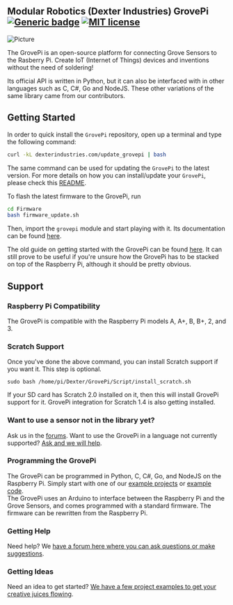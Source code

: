 
## **Modular Robotics (Dexter Industries) GrovePi** [![Generic badge](https://img.shields.io/badge/Docs-available-electric.svg)](https://dexterind.github.io/GrovePi) [![MIT license](https://img.shields.io/badge/License-MIT-blue.svg)](LICENSE)

<!-- Remember to add https://mit-license.org/ of our own -->

![Picture](GrovePi_Plus_By_Dexter_Industries_For_the_Raspberry_Pi.JPG)

The GrovePi is an open-source platform for connecting Grove Sensors to the Rasberry Pi. Create IoT (Internet of Things) devices and inventions without the need of soldering! 

Its official API is written in Python, but it can also be interfaced with in other languages such as C, C#, Go and NodeJS. These other variations of the same library came from our contributors.

## Getting Started

In order to quick install the `GrovePi` repository, open up a terminal and type the following command:
```bash
curl -kL dexterindustries.com/update_grovepi | bash
```
The same command can be used for updating the `GrovePi` to the latest version. For more details on how you can install/update your `GrovePi`, please check this [README](Script/README.md).

To flash the latest firmware to the GrovePi, run
```bash
cd Firmware
bash firmware_update.sh
```

Then, import the `grovepi` module and start playing with it. Its documentation can be found [here](https://dexterind.github.io/GrovePi).

The old guide on getting started with the GrovePi can be found [here](http://www.dexterindustries.com/GrovePi/get-started-with-the-grovepi/). It can still prove to be useful if you're unsure how the GrovePi has to be stacked on top of the Raspberry Pi, although it should be pretty obvious.

## Support

### Raspberry Pi Compatibility
The GrovePi is compatible with the Raspberry Pi models A, A+, B, B+, 2, and 3.

### Scratch Support
Once you've done the above command, you can install Scratch support if you want it. This step is optional.
```
sudo bash /home/pi/Dexter/GrovePi/Script/install_scratch.sh
```

If your SD card has Scratch 2.0 installed on it, then this will install GrovePi support for it.
GrovePi integration for Scratch 1.4 is also getting installed.

### Want to use a sensor not in the library yet?  
Ask us in the [forums](http://forum.dexterindustries.com/c/grovepi).  Want to use the GrovePi in a language not currently supported? [Ask and we will help](http://forum.dexterindustries.com/c/grovepi).

### Programming the GrovePi
The GrovePi can be programmed in Python, C, C#, Go, and NodeJS on the Raspberry Pi.  Simply start with one of our [example projects](http://www.dexterindustries.com/GrovePi/projects-for-the-raspberry-pi/) or [example code](https://github.com/DexterInd/GrovePi/tree/master/Software).  
The GrovePi uses an Arduino to interface between the Raspberry Pi and the Grove Sensors, and comes programmed with a standard firmware.  The firmware can be rewritten from the Raspberry Pi.  

### Getting Help
Need help? We [have a forum here where you can ask questions or make suggestions](http://www.dexterindustries.com/GrovePi/projects-for-the-raspberry-pi/).

### Getting Ideas
Need an idea to get started?  [We have a few project examples to get your creative juices flowing](http://www.dexterindustries.com/GrovePi/projects-for-the-raspberry-pi/).
